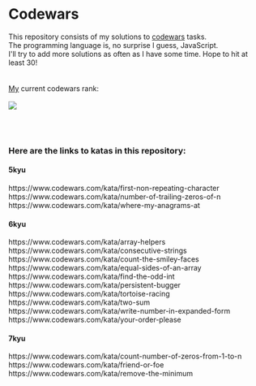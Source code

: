 # Codewars

This repository consists of my solutions to <a href="http://www.codewars.com">codewars</a> tasks.
<br>
The programming language is, no surprise I guess, JavaScript.
<br>
I'll try to add more solutions as often as I have some time. Hope to hit at least 30!
<br>
<br>
<br>
<a href=https://www.codewars.com/users/andrzejruga>My</a> current codewars rank:
<br>
<br>
<img src=https://www.codewars.com/users/andrzejruga/badges/large>

<br>
<br>
<b><h3>Here are the links to katas in this repository:</h3></b>
<b><h4>5kyu</h4></b>
https://www.codewars.com/kata/first-non-repeating-character
<br>
https://www.codewars.com/kata/number-of-trailing-zeros-of-n
<br>
https://www.codewars.com/kata/where-my-anagrams-at
<br>
<b><h4>6kyu</h4></b>
https://www.codewars.com/kata/array-helpers
<br>
https://www.codewars.com/kata/consecutive-strings
<br>
https://www.codewars.com/kata/count-the-smiley-faces
<br>
https://www.codewars.com/kata/equal-sides-of-an-array
<br>
https://www.codewars.com/kata/find-the-odd-int
<br>
https://www.codewars.com/kata/persistent-bugger
<br>
https://www.codewars.com/kata/tortoise-racing
<br>
https://www.codewars.com/kata/two-sum
<br>
https://www.codewars.com/kata/write-number-in-expanded-form
<br>
https://www.codewars.com/kata/your-order-please
<br>
<b><h4>7kyu</h4></b>
https://www.codewars.com/kata/count-number-of-zeros-from-1-to-n
<br>
https://www.codewars.com/kata/friend-or-foe
<br>
https://www.codewars.com/kata/remove-the-minimum
<br>

